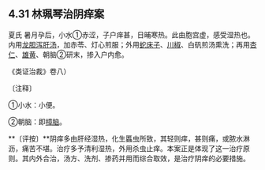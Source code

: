 ## 4.31 林珮琴治阴痒案

夏氏 暑月孕后，小水①赤涩，子户痒甚，日晡寒热。此由胞宫虚，感受湿热也。内用[龙胆泻肝汤](https://www.gmzyjc.com/read/fjx/fjx04-0.10.0.0.0.md)，加赤苓、灯心煎服；外用[蛇床子](https://www.gmzyjc.com/read/bc/bc20-0.18.0.0.0.md)、[川椒](https://www.gmzyjc.com/read/bc/bc07-0.7.0.0.0.md)、白矾煎汤熏洗；再用[杏仁](https://www.gmzyjc.com/read/bc/bc16-0.3.1.0.0.md)、[雄黄](https://www.gmzyjc.com/read/bc/bc20-0.1.0.0.0.md)、朝脑②研末，掺入户内愈。

《类证治裁》卷八）

〔注释〕

①小水：小便。

②朝脑：即[樟脑](https://www.gmzyjc.com/read/bc/bc20-0.16.0.0.0.md)。

**〔评按〕**阴痒多由肝经湿热，化生䘌虫所致，其轻则痒，甚则痛，或脓水淋沥，痛苦不堪。治疗多予清利湿热，外用杀虫止痒。本案正是体现了这一治疗原则。其内外合治，汤方、洗剂、掺药并用而综合取效，是治疗阴痒的必要措施。
